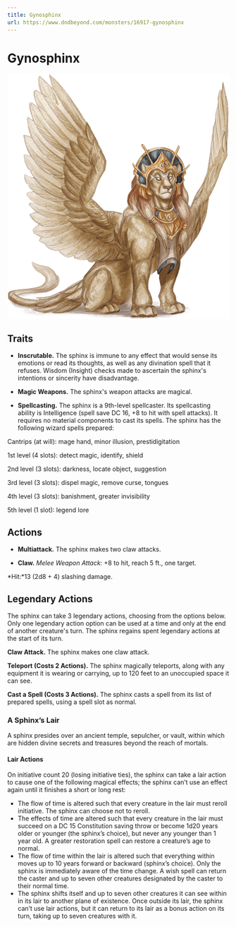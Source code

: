```yaml
---
title: Gynosphinx
url: https://www.dndbeyond.com/monsters/16917-gynosphinx
---
```


# Gynosphinx

![Gynosphinx](gynosphinx.png)

## Traits

* **Inscrutable.** The sphinx is immune to any effect that would sense its emotions or read its thoughts, as well as any divination spell that it refuses. Wisdom (Insight) checks made to ascertain the sphinx's intentions or sincerity have disadvantage.

* **Magic Weapons.** The sphinx's weapon attacks are magical.

* **Spellcasting.** The sphinx is a 9th-level spellcaster. Its spellcasting ability is Intelligence (spell save DC 16, +8 to hit with spell attacks). It requires no material components to cast its spells. The sphinx has the following wizard spells prepared:

Cantrips (at will): mage hand, minor illusion, prestidigitation

1st level (4 slots): detect magic, identify, shield

2nd level (3 slots): darkness, locate object, suggestion

3rd level (3 slots): dispel magic, remove curse, tongues

4th level (3 slots): banishment, greater invisibility

5th level (1 slot): legend lore

## Actions

* **Multiattack.** The sphinx makes two claw attacks.

* **Claw.** *Melee Weapon Attack:* +8 to hit, reach 5 ft., one target.

*Hit:*13 (2d8 + 4) slashing damage.

## Legendary Actions

The sphinx can take 3 legendary actions, choosing from the options below. Only one legendary action option can be used at a time and only at the end of another creature's turn. The sphinx regains spent legendary actions at the start of its turn.

**Claw Attack.** The sphinx makes one claw attack.

**Teleport (Costs 2 Actions).** The sphinx magically teleports, along with any equipment it is wearing or carrying, up to 120 feet to an unoccupied space it can see.

**Cast a Spell (Costs 3 Actions).** The sphinx casts a spell from its list of prepared spells, using a spell slot as normal.

### A Sphinx’s Lair

A sphinx presides over an ancient temple, sepulcher, or vault, within which are hidden divine secrets and treasures beyond the reach of mortals.

#### Lair Actions

On initiative count 20 (losing initiative ties), the sphinx can take a lair action to cause one of the following magical effects; the sphinx can’t use an effect again until it finishes a short or long rest:

- The flow of time is altered such that every creature in the lair must reroll initiative. The sphinx can choose not to reroll.
- The effects of time are altered such that every creature in the lair must succeed on a DC 15 Constitution saving throw or become 1d20 years older or younger (the sphinx’s choice), but never any younger than 1 year old. A greater restoration spell can restore a creature’s age to normal.
- The flow of time within the lair is altered such that everything within moves up to 10 years forward or backward (sphinx’s choice). Only the sphinx is immediately aware of the time change. A wish spell can return the caster and up to seven other creatures designated by the caster to their normal time.
- The sphinx shifts itself and up to seven other creatures it can see within in its lair to another plane of existence. Once outside its lair, the sphinx can’t use lair actions, but it can return to its lair as a bonus action on its turn, taking up to seven creatures with it.